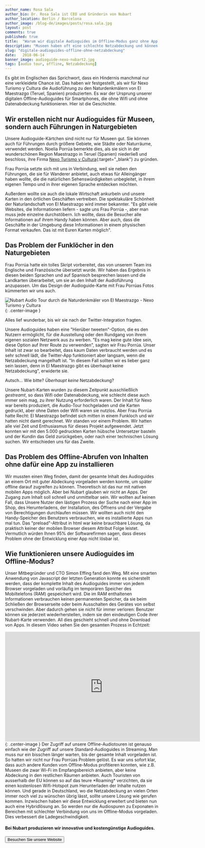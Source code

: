 ```yaml
---
author_name: Rosa Sala
author_bio: Dr. Rosa Sala ist CEO und Gründerin von Nubart
author_location: Berlin / Barcelona
author_image: /blog-de/images/posts/rosa.sala.jpg
layout: post
comments: true
published: true
title:  "Warum wir digitale Audioguides im Offline-Modus ganz ohne App anbieten können"
description: "Museen haben oft eine schlechte Netzabdeckung und können unsere digitalen Audioguides nicht streamen. Deshalb haben wir einen Offline-Modus entwickelt, der kein Herunterladen von Apps erfordert!"
slug: "digitale-audioguides-offline-ohne-netzabdeckung"
date:   2018-06-14
banner_image: audioguide-nexo-nubart2.jpg
tags: [audio tour, offline, Netzabdeckung]
---
```


Es gibt im Englischen das Sprichwort, dass ein Hindernis manchmal nur eine verkleidete Chance ist. Das haben wir festgestellt, als wir für Nexo Turismo y Cultura die Audioführung zu den Naturdenkmälern von El Maestrazgo (Teruel, Spanien) produzierten. Es war der Ursprung unserer digitalen Offline-Audioguides für Smartphones, die ohne Wifi und ohne Datenabdeckung funktionieren. Hier ist die Geschichte. 

<!--more-->

## Wir erstellen nicht nur Audioguides für Museen, sondern auch Führungen in Naturgebieten
   
   Unsere Audioguide-Kärtchen sind nicht nur für Museen gut. Sie können auch für Führungen durch größere Gebiete, wie Städte oder Naturräume, verwendet werden. Noelia Porrúa bemerkte dies, als sie sich in der wunderschönen Region Maestrazgo in Teruel (Spanien) niederließ und beschloss, ihre Firma [Nexo Turismo y Cultura](https://www.nexoturismocultura.com/){:target="_blank"} zu gründen.
   
   Frau Porrúa setzte sich mit uns in Verbindung, weil sie neben den Führungen, die sie für Wanderer anbietet, auch etwas für Alleingänger haben wollte, die die natürlichen Sehenswürdigkeiten unbegleitet, in ihrem eigenen Tempo und in ihrer eigenen Sprache entdecken möchten. 
   
   Außerdem wollte sie auch die lokale Wirtschaft ankurbeln und unsere Karten in den örtlichen Geschäften vertreiben. Die spektakuläre Schönheit der Naturlandschaft von El Maestrazgo wird immer bekannter. "Es gibt viele Websites, die Informationen liefern - sagte uns Frau Porrúa -, aber man muss jede einzelne durchstöbern. Ich wollte, dass die Besucher alle Informationen auf ihrem Handy haben können. Aber auch, dass die Geschäfte in der Umgebung diese Informationen in einem physischen Format verkaufen. Das ist mit Euren Karten möglich". 

## Das Problem der Funklöcher in den Naturgebieten
   
   Frau Porrúa hatte ein tolles Skript vorbereitet, das von unserem Team ins Englische und Französische übersetzt wurde. Wir haben das Ergebnis in diesen beiden Sprachen und auf Spanisch besprechen lassen und die Landkarten überarbeitet, um sie an den Inhalt der Audioführung anzupassen. Um das Design der Audioguide-Karte mit Frau Porrúas Fotos kümmerten wir uns auch. 
   
   ![Nubart Audio Tour durch die Naturdenkmäler von El Maestrazgo - Nexo Turismo y Cultura]({{site.baseurl}}/images/posts/audioguide-nexo-nubart2.jpg){: .center-image }

   Alles lief wunderbar, bis wir sie nach der Twitter-Integration fragten.
   
   Unsere Audioguides haben eine "Hierüber tweeten"-Option, die es den Nutzern ermöglicht, für die Ausstellung oder den Rundgang von ihrem eigenen sozialen Netzwerk aus zu werben. "Es mag keine gute Idee sein, diese Option auf Ihrer Route zu verwenden", sagten wir Frau Porrúa. Unser Inhalt ist zwar so bearbeitet, dass kaum Daten verbraucht werden und es sehr schnell lädt, die Twitter-App funktioniert aber langsam, wenn die Netzabdeckung mangelhaft ist. "In diesem Fall sollten wir es lieber ganz sein lassen, denn in El Maestrazgo gibt es überhaupt keine Netzabdeckung", erwiderte sie. 

Autsch... Wie bitte? *Überhaupt keine* Netzabdeckung? 

Unsere Nubart-Karten wurden zu diesem Zeitpunkt ausschließlich *gestreamt*, so dass Wifi oder Datenabdeckung, wie schlecht diese auch immer sein mag, zu ihrer Nutzung erforderlich waren. Der Inhalt für Nexo war bereits produziert, die Audio-Tour hochgeladen und die Karten gedruckt, aber ohne Daten oder Wifi waren sie nutzlos. 
Aber Frau Porrúa hatte Recht: El Maestrazgo befindet sich mitten in einem Funkloch und wir hatten nicht damit gerechnet. 
Wir standen vor einem Problem. Wir hatten alle viel Zeit und Enthusiasmus für dieses Projekt aufgewendet. Jetzt konnten wir mit den 5.000 gedruckten Karten hübsche Untersetzer basteln und der Kundin das Geld zurückgeben, oder nach einer technischen Lösung suchen. 
Wir entschieden uns für das Zweite. 

## Das Problem des Offline-Abrufen von Inhalten ohne dafür eine App zu installieren
   
   Wir mussten einen Weg finden, damit der gesamte Inhalt des Audioguides an einem Ort mit guter Abdeckung vorgeladen werden konnte, um später offline darauf zugreifen zu können. Theoretisch ist das nur mit nativen mobilen Apps möglich. Aber bei Nubart glauben wir nicht an Apps. Der Zugang zum Inhalt soll schnell und unmittelbar sein. Wir wollten auf keinen Fall, dass Unsere Nutzer den lästigen Prozess der Suche nach einer App im Shop, des Herunterladens, der Installation, des Öffnens und der Vergabe von Berechtigungen durchlaufen müssen. Wir wollten auch nicht den Handy-Speicher des Benutzers verbrauchen, wie es installierte Apps nun mal tun. 
   Das "preload"-Attribut in html war keine brauchbare Lösung, da praktisch keiner der mobilen Browser diesem Attribut Folge leistet. 
   Vermutlich würden Ihnen 95% der Softwarefirmen sagen, dass dieses Problem ohne der Entwicklung einer App nicht lösbar ist.
   
## Wie funktionieren unsere Audioguides im Offline-Modus?
   
   Unser Mitbegründer und CTO Simon Effing fand den Weg. Mit eine smarten Anwendung von Javascript der letzten Generation konnte es sicherstellt werden, dass der komplette Inhalt des Audioguides immer von jedem Browser vorgeladen und vorläufig im temporären Speicher des Mobiltelefons (RAM) gespeichert wird. Die im RAM enthaltenen Informationen verbrauchen keinen permanenten Speicher, da sie beim Schließen der Browserseite oder beim Ausschalten des Gerätes von selbst verschwinden. Aber dadurch gehen sie nicht für immer verloren: Benutzer können sie jederzeit wiederherstellen, indem sie den eindeutigen Code ihrer Nubart-Karte verwenden. All dies geschieht schnell und ohne Download von Apps.
   In diesem Video sehen Sie den gesamten Prozess in Echtzeit:
   <iframe src="https://player.vimeo.com/video/250765199" width="640" height="360" frameborder="0" webkitowowowfullscreen mozallowfullscreen allowfullscreen></iframe>{: .center-image }
   Der Zugriff auf unsere Offline-Audiotouren ist genauso einfach wie der Zugriff auf unsere Standard-Audioguides in Streaming. Man muss nur ein bisschen länger warten, bis der gesamte Inhalt vorgeladen ist.
   So hatten wir nicht nur Frau Porrúas Problem gelöst. Es war uns sofort klar, dass auch andere Kunden vom Offline-Modus profitieren konnten, wie z.B. Museen die zwar Wi-Fi im Empfangsbereich anbieten, aber keine Abdeckung in den restlichen Räumen anbieten. Auch Touristen von ausserhalb der EU können so auf das teure *Roaming* verzichten, da sie einen kostenlosen Wifi-Hotspot zum Herunterladen der Inhalte nutzen können. Und gerade in Deutschland, wo die Netzabdeckung an vielen Orten immer noch viel zu wünschen übrig lässt, sollte unsere Lösung wie gerufen kommen. 
   Inzwischen haben wir diese Entwicklung erweitert und bieten nun auch eine Hybridlösung an. So werden nur die Audiospuren zu Exponaten in Bereichen mit schlechter Verbindung von uns im Offline-Modus vorgeladen. Dies verbessert die Ladegeschwindigkeit.



#### Bei Nubart produzieren wir innovative und kostengünstige Audioguides.

<form action="../../../../../de">
    <input type="submit" value="Besuchen Sie unsere Website" />
</form>